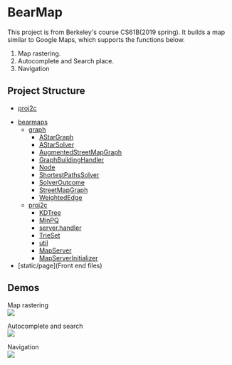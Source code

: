 # BearMap

  This project is from Berkeley's course CS61B(2019 spring). It builds a map similar to Google Maps, which supports the functions below.
<ol>
<li>Map rastering.</li>
<li>Autocomplete and Search place.</li>
<li>Navigation</li>
</ol>

## Project Structure
  
  - [proj2c](#proj2c)
  * [bearmaps](#bearmaps)
    + [graph](#graph)
      - [AStarGraph](#astargraph)
      - [AStarSolver](#astarsolver)
      - [AugmentedStreetMapGraph](#augmentedstreetmapgraph)
      - [GraphBuildingHandler](#graphbuildinghandler)
      - [Node](#node)
      - [ShortestPathsSolver](#shortestpathssolver)
      - [SolverOutcome](#solveroutcome)
      - [StreetMapGraph](#streetmapgraph)
      - [WeightedEdge](#weightededge)
    + [proj2c](#proj2c-1)
      - [KDTree](#kdtree)
      - [MinPQ](#minpq)
      - [server.handler](#serverhandler)
      - [TrieSet](#trieset)
      - [util](#util)
      - [MapServer](#mapserver)
      - [MapServerInitializer](#mapserverinitializer)
  * [static/page](Front end files)

## Demos 

Map rastering<br>
<img src="https://media.giphy.com/media/gdNtnEYJpli6GJ3kXM/giphy.gif" >

Autocomplete and search<br>
<img src="https://media.giphy.com/media/mF49G0H2YzxoDUl4n6/giphy.gif" >

Navigation<br>
<img src="https://media.giphy.com/media/J5YeArVoe51PTftMtE/giphy.gif" >
